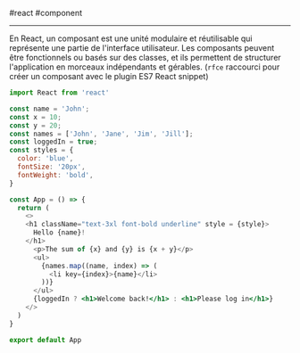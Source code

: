 #react #component
___
En React, un composant est une unité modulaire et réutilisable qui représente une partie de l'interface utilisateur. Les composants peuvent être fonctionnels ou basés sur des classes, et ils permettent de structurer l'application en morceaux indépendants et gérables.
(`rfce` raccourci pour créer un composant avec le plugin ES7 React snippet) 

```jsx
import React from 'react'

const name = 'John';
const x = 10;
const y = 20;
const names = ['John', 'Jane', 'Jim', 'Jill'];
const loggedIn = true;
const styles = {
  color: 'blue',
  fontSize: '20px',
  fontWeight: 'bold',
}

const App = () => {
  return (
    <>                                                                         // Un composant ne peut avoir qu'un "parent" qui peut être un fragment (<> </>)
    <h1 className="text-3xl font-bold underline" style = {style}>              // className = "" en React, pas de class = ""
      Hello {name}!                                                            // Hello John
    </h1>
      <p>The sum of {x} and {y} is {x + y}</p>                                 // The sum of 10 and 20 is 30
      <ul>
        {names.map((name, index) => (                                          // Le .map doit obligatoirement avoir une "key", dans ce cas key={index}
          <li key={index}>{name}</li>                                          // John Jane Jim Jill
        ))}
      </ul>
      {loggedIn ? <h1>Welcome back!</h1> : <h1>Please log in</h1>}             // Si loggedIn = true -> Welcome back! sinon -> Please log in
    </>
  )
}

export default App
```
